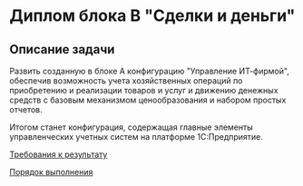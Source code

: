 # Диплом блока B "Сделки и деньги"

## Описание задачи

Развить созданную в блоке А конфигурацию "Управление ИТ-фирмой", обеспечив возможность учета хозяйственных операций по приобретению и реализации товаров и услуг и движению денежных средств с базовым механизмом ценообразования и набором простых отчетов.

Итогом станет конфигурация, содержащая главные элементы управленческих учетных систем на платформе 1С:Предприятие.

[Требования к результату](diploma-b-reqs.md)

[Порядок выполнения](diploma-b-howto.md)
